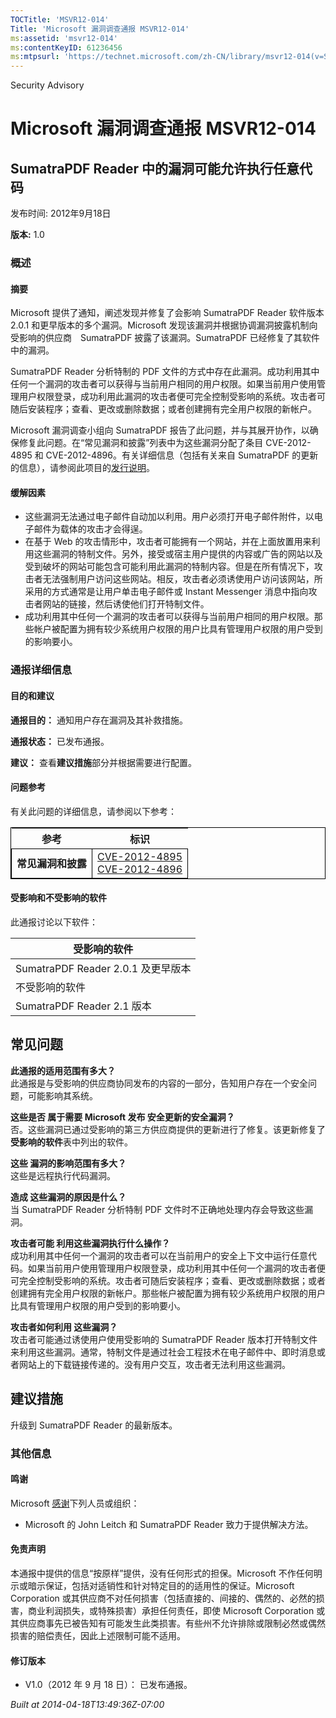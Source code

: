 ```yaml
---
TOCTitle: 'MSVR12-014'
Title: 'Microsoft 漏洞调查通报 MSVR12-014'
ms:assetid: 'msvr12-014'
ms:contentKeyID: 61236456
ms:mtpsurl: 'https://technet.microsoft.com/zh-CN/library/msvr12-014(v=Security.10)'
---
```


Security Advisory

Microsoft 漏洞调查通报 MSVR12-014
=================================

SumatraPDF Reader 中的漏洞可能允许执行任意代码
----------------------------------------------

发布时间: 2012年9月18日

**版本:** 1.0

### 概述

#### 摘要

Microsoft 提供了通知，阐述发现并修复了会影响 SumatraPDF Reader 软件版本 2.0.1 和更早版本的多个漏洞。Microsoft 发现该漏洞并根据协调漏洞披露机制向受影响的供应商　SumatraPDF 披露了该漏洞。SumatraPDF 已经修复了其软件中的漏洞。

SumatraPDF Reader 分析特制的 PDF 文件的方式中存在此漏洞。成功利用其中任何一个漏洞的攻击者可以获得与当前用户相同的用户权限。如果当前用户使用管理用户权限登录，成功利用此漏洞的攻击者便可完全控制受影响的系统。攻击者可随后安装程序；查看、更改或删除数据；或者创建拥有完全用户权限的新帐户。

Microsoft 漏洞调查小组向 SumatraPDF 报告了此问题，并与其展开协作，以确保修复此问题。在“常见漏洞和披露”列表中为这些漏洞分配了条目 CVE-2012-4895 和 CVE-2012-4896。有关详细信息（包括有关来自 SumatraPDF 的更新的信息），请参阅此项目的[发行说明](http://code.google.com/p/sumatrapdf/source/browse/trunk/docs/releasenotes.txt)。

#### 缓解因素

-   这些漏洞无法通过电子邮件自动加以利用。用户必须打开电子邮件附件，以电子邮件为载体的攻击才会得逞。
-   在基于 Web 的攻击情形中，攻击者可能拥有一个网站，并在上面放置用来利用这些漏洞的特制文件。另外，接受或宿主用户提供的内容或广告的网站以及受到破坏的网站可能包含可能利用此漏洞的特制内容。但是在所有情况下，攻击者无法强制用户访问这些网站。相反，攻击者必须诱使用户访问该网站，所采用的方式通常是让用户单击电子邮件或 Instant Messenger 消息中指向攻击者网站的链接，然后诱使他们打开特制文件。
-   成功利用其中任何一个漏洞的攻击者可以获得与当前用户相同的用户权限。那些帐户被配置为拥有较少系统用户权限的用户比具有管理用户权限的用户受到的影响要小。

### 通报详细信息

#### 目的和建议

**通报目的：** 通知用户存在漏洞及其补救措施。

**通报状态：** 已发布通报。

**建议：** 查看**建议措施**部分并根据需要进行配置。

#### 问题参考

有关此问题的详细信息，请参阅以下参考：

<p> </p>
<table style="border:1px solid black;">
<thead>
<tr class="header">
<th>参考</th>
<th>标识</th>
</tr>
</thead>
<tbody>
<tr class="odd">
<td style="border:1px solid black;"><strong>常见漏洞和披露</strong></td>
<td style="border:1px solid black;"><a href="http://www.cve.mitre.org/cgi-bin/cvename.cgi?name=cve-2012-4895">CVE-2012-4895</a><br />
<a href="http://www.cve.mitre.org/cgi-bin/cvename.cgi?name=cve-2012-4896">CVE-2012-4896</a></td>
</tr>
</tbody>
</table>


#### 受影响和不受影响的软件

此通报讨论以下软件：

| 受影响的软件                       |
|------------------------------------|
| SumatraPDF Reader 2.0.1 及更早版本 |
| 不受影响的软件                     |
| SumatraPDF Reader 2.1 版本         |

常见问题
--------


**此通报的适用范围有多大？**  
此通报是与受影响的供应商协同发布的内容的一部分，告知用户存在一个安全问题，可能影响其系统。

**这些是否 属于需要 Microsoft 发布 安全更新的安全漏洞？**  
否。这些漏洞已通过受影响的第三方供应商提供的更新进行了修复。该更新修复了**受影响的软件**表中列出的软件。

**这些 漏洞的影响范围有多大？**  
这些是远程执行代码漏洞。

**造成 这些漏洞的原因是什么？**  
当 SumatraPDF Reader 分析特制 PDF 文件时不正确地处理内存会导致这些漏洞。

**攻击者可能 利用这些漏洞执行什么操作？**  
成功利用其中任何一个漏洞的攻击者可以在当前用户的安全上下文中运行任意代码。如果当前用户使用管理用户权限登录，成功利用其中任何一个漏洞的攻击者便可完全控制受影响的系统。攻击者可随后安装程序；查看、更改或删除数据；或者创建拥有完全用户权限的新帐户。那些帐户被配置为拥有较少系统用户权限的用户比具有管理用户权限的用户受到的影响要小。

**攻击者如何利用 这些漏洞？**  
攻击者可能通过诱使用户使用受影响的 SumatraPDF Reader 版本打开特制文件来利用这些漏洞。通常，特制文件是通过社会工程技术在电子邮件中、即时消息或者网站上的下载链接传递的。没有用户交互，攻击者无法利用这些漏洞。

建议措施
--------


升级到 SumatraPDF Reader 的最新版本。

### 其他信息

#### 鸣谢

Microsoft [感谢](http://go.microsoft.com/fwlink/?linkid=21127)下列人员或组织：

-   Microsoft 的 John Leitch 和 SumatraPDF Reader 致力于提供解决方法。

#### 免责声明

本通报中提供的信息“按原样”提供，没有任何形式的担保。Microsoft 不作任何明示或暗示保证，包括对适销性和针对特定目的的适用性的保证。Microsoft Corporation 或其供应商不对任何损害（包括直接的、间接的、偶然的、必然的损害，商业利润损失，或特殊损害）承担任何责任，即使 Microsoft Corporation 或其供应商事先已被告知有可能发生此类损害。有些州不允许排除或限制必然或偶然损害的赔偿责任，因此上述限制可能不适用。

#### 修订版本

-   V1.0（2012 年 9 月 18 日）： 已发布通报。

*Built at 2014-04-18T13:49:36Z-07:00*
